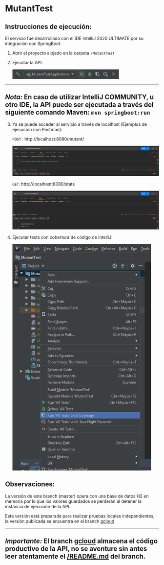 # MutantTest

## Instrucciones de ejecución:
El servicio fue desarrollado con el IDE IntelliJ 2020 ULTIMATE por su integración con SpringBoot.

1. Abrir el proyecto alojado en la carpeta `/MutantTest`
2. Ejecutar la API:

   ![IntelliJ-RunAllTestWithCoverage](images/IntelliJ-RunMutantTestApplication.png)

---
***Nota:***
En caso de utilizar IntelliJ COMMUNITY, u otro IDE, la API puede ser ejecutada a través del siguiente comando Maven:
`mvn springboot:run`
---

3. Ya se puede acceder al servicio a través de localhost (Ejemplos de ejecución con Postman):

   `POST:` http://localhost:8080/mutant/
   
   ![Postman-Mutant](images/Postman-Mutant.png)
   
   `GET:`http://localhost:8080/stats
      
   ![Postman-Stats](images/Postman-Stats.png)

4. Ejecutar tests con cobertura de código de IntelliJ:

   ![IntelliJ-RunAllTestWithCoverage](images/IntelliJ-RunAllTestWithCoverage.png)
   
## Observaciones:
La versión de este branch (master) opera con una base de datos H2 en memoria por lo que los valores guardados se perderán al detener la instancia de ejecución de la API.

Esta versión está preparada para realizar pruebas locales independientes, la versión publicada se encuentra en el branch [gcloud](https://github.com/jcipolatti/MutantTest/tree/gcloud)

---
***Importante:***
El branch [gcloud](https://github.com/jcipolatti/MutantTest/tree/gcloud) almacena el código productivo de la API, no se aventure sin antes leer atentamente el [/README.md](https://github.com/jcipolatti/MutantTest/blob/gcloud/README.md) del branch.
---

